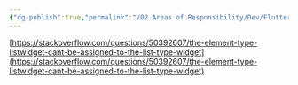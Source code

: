 ```yaml
---
{"dg-publish":true,"permalink":"/02.Areas of Responsibility/Dev/Flutter/Flutter Error - the element type 'List widget ' can't be assigned to the list type 'Widget'/","tags":["dev","flutter","error"],"noteIcon":""}
---
```




[https://stackoverflow.com/questions/50392607/the-element-type-listwidget-cant-be-assigned-to-the-list-type-widget](https://stackoverflow.com/questions/50392607/the-element-type-listwidget-cant-be-assigned-to-the-list-type-widget)